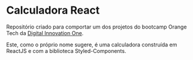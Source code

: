 # Calculadora React

Repositório criado para comportar um dos projetos do bootcamp Orange Tech da [Digital Innovation One](https://www.dio.me/). 

Este, como o próprio nome sugere, é uma calculadora construída em ReactJS e com a biblioteca Styled-Components.
